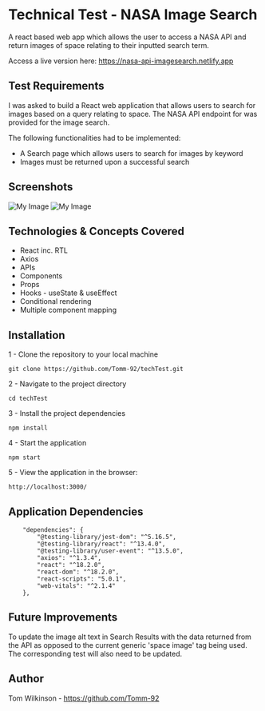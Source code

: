 # Technical Test - NASA Image Search

A react based web app which allows the user to access a NASA API and return images of space relating to their inputted search term.

Access a live version here: https://nasa-api-imagesearch.netlify.app

## Test Requirements

I was asked to build a React web application that allows users to search for images based on a query relating to space. The NASA API endpoint for was provided for the image search.

The following functionalities had to be implemented:

- A Search page which allows users to search for images by keyword
- Images must be returned upon a successful search

## Screenshots

![My Image](/public/Successful_search.png)
![My Image](/public/Unsuccessful_search.png)

## Technologies & Concepts Covered

- React inc. RTL
- Axios
- APIs
- Components
- Props
- Hooks - useState & useEffect
- Conditional rendering
- Multiple component mapping

## Installation

1 - Clone the repository to your local machine

```cli
git clone https://github.com/Tomm-92/techTest.git
```

2 - Navigate to the project directory

```cli
cd techTest
```

3 - Install the project dependencies

```cli
npm install
```

4 - Start the application

```cli
npm start
```

5 - View the application in the browser:

```cli
http://localhost:3000/
```

## Application Dependencies

        "dependencies": {
            "@testing-library/jest-dom": "^5.16.5",
            "@testing-library/react": "^13.4.0",
            "@testing-library/user-event": "^13.5.0",
            "axios": "^1.3.4",
            "react": "^18.2.0",
            "react-dom": "^18.2.0",
            "react-scripts": "5.0.1",
            "web-vitals": "^2.1.4"
        },

## Future Improvements

To update the image alt text in Search Results with the data returned from the API as opposed to the current generic 'space image' tag being used. The corresponding test will also need to be updated.

## Author

Tom Wilkinson - https://github.com/Tomm-92
